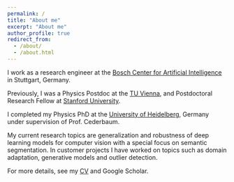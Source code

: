```yaml
---
permalink: /
title: "About me"
excerpt: "About me"
author_profile: true
redirect_from: 
  - /about/
  - /about.html
---
```



I work as a research engineer at the [Bosch Center for Artificial Intelligence](https://www.bosch-ai.com/about-us/our-people/) in Stuttgart, Germany.

Previously, I was a Physics Postdoc at the [TU Vienna](http://atomchip.org/), and Postdoctoral Research Fellow at [Stanford University](https://web.stanford.edu/group/kasevich/cgi-bin/wordpress/).

I completed my Physics PhD at the [University of Heidelberg](https://www.pci.uni-heidelberg.de/cms/index.html), Germany under supervision of Prof. Cederbaum.


My current research topics are generalization and robustness of deep learning models for computer vision
with a special focus on semantic segmentation. In customer projects I have worked on topics such as domain adaptation,
generative models and outlier detection.


For more details, see my [CV](/files/CV-Kaspar-Sakmann.pdf) and Google Scholar.
